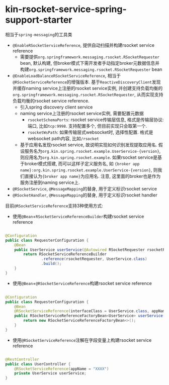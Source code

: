 # kin-rsocket-service-spring-support-starter
相当于`spring-messaging`的工具类

* `@EnableRSocketServiceReference`, 提供自动扫描并构建rsocket service reference
    * 需要提供`org.springframework.messaging.rsocket.RSocketRequester` bean, 默认构建,
      但broker模式下需开发者手动指定broker元数据信息并构建`org.springframework.messaging.rsocket.RSocketRequester` bean
* `@EnableLoadBalanceRSocketServiceReference`, 相当于`@RSocketServiceReference`的增强版本.
  基于`ReactiveDiscoveryClient`发现并缓存naming service上注册的rsocket service实例,
  并创建支持负载均衡的`org.springframework.messaging.rsocket.RSocketRequester`, 从而实现支持负载均衡的rsocket service
  reference.
    * 引入spring discovery client service
    * naming service上注册的rsocket service实例, 需要配置元数据
        * `rsocketSchemaPorts`: rsocket service传输层信息, 格式是传输层协议:端口, 比如`tcp:9998`. 支持配置多个,
          但目前实现只会取第一个.
        * `rsocketWsPath`: 如果传输层式websocket时, 选择性配置. 格式是websocket path内容, 比如`/rsocket`
    * 基于应用名发现rsocket service, 故说明实现如何识别发现提取应用名.
      假设服务名为`org.kin.spring.rsocket.example.UserService-{version}`,
      则应用名为`org.kin.spring.rsocket.example`. 如果rsocket service是基于broker模式搭建, 而可以这样子定义服务名, 如
      `{broker app name}:org.kin.spring.rsocket.example.UserService-{version}`, 则我们直接认为`{broker app name}`为应用名.
      注意,
      这里面的broker也是作为服务注册到naming service上.
* `@RSocketService`, `@MessageMapping`的替身, 用于定义标识rsocket service
* `@RSocketHandler`, `@MessageMapping`的替身, 用于定义标识rsocket handler

目前`@RSocketServiceReference`支持3种使用方式:

* 使用`@Bean`+`RSocketServiceReferenceBuilder`构建rsocket service reference

```java

@Configuration
public class RequesterConfiguration {
    @Bean
    public UserService userService(@Autowired RSocketRequester rsocketRequester) {
        return RSocketServiceReferenceBuilder
                .reference(rsocketRequester, UserService.class)
                .build();
    }
}
```

* 使用`@Bean`+`@RSocketServiceReference`构建rsocket service reference

```java

@Configuration
public class RequesterConfiguration {
    @Bean
    @RSocketServiceReference(interfaceClass = UserService.class, appName = "XXXX")
    public RSocketServiceReferenceFactoryBean<UserService> userService() {
        return new RSocketServiceReferenceFactoryBean<>();
    }
}
```

* 使用`@RSocketServiceReference`注解在字段变量上构建rsocket service reference

```java

@RestController
public class UserController {
    @RSocketServiceReference(appName = "XXXX")
    private UserService userService;
}
```